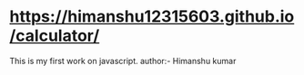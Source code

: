 # https://himanshu12315603.github.io/calculator/
This is my first work on javascript.
author:- Himanshu kumar
